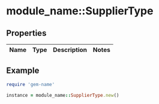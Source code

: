 # module_name::SupplierType

## Properties

| Name | Type | Description | Notes |
| ---- | ---- | ----------- | ----- |

## Example

```ruby
require 'gem-name'

instance = module_name::SupplierType.new()
```

